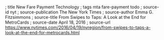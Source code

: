; title New Fare Payment Technology
; tags mta fare-payment todo
; source-id nyt
; source-publication The New York Times
; source-author Emma G. Fitzsimmons
; source-title From Swipes to Taps: A Look at the End for MetroCards
; source-date April 18, 2016
; source-url https://www.nytimes.com/2016/04/19/nyregion/from-swipes-to-taps-a-look-at-the-end-for-metrocards.html
